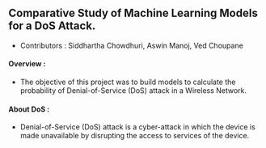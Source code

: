 ## Comparative Study of Machine Learning Models for a DoS Attack.
+ Contributors : Siddhartha Chowdhuri, Aswin Manoj, Ved Choupane

#### Overview :

+ The  objective  of  this  project  was  to  build  models  to calculate  the  probability  of  Denial-of-Service  (DoS)  attack in a Wireless Network.

#### About DoS :
+ Denial-of-Service  (DoS)  attack  is  a  cyber-attack  in  which the  device  is  made  unavailable  by  disrupting  the  access to services  of  the  device.

